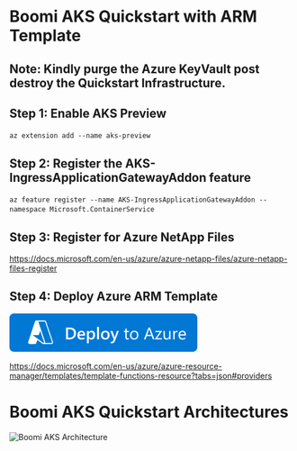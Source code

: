 # Boomi AKS Quickstart with ARM Template

## Note: Kindly purge the Azure KeyVault post destroy the Quickstart Infrastructure.

## Step 1: Enable AKS Preview

`az extension add --name aks-preview`

## Step 2: Register the AKS-IngressApplicationGatewayAddon feature

`az feature register --name AKS-IngressApplicationGatewayAddon --namespace Microsoft.ContainerService`

## Step 3: Register for Azure NetApp Files

https://docs.microsoft.com/en-us/azure/azure-netapp-files/azure-netapp-files-register

## Step 4: Deploy Azure ARM Template

[![Deploy To Azure](https://raw.githubusercontent.com/Azure/azure-quickstart-templates/master/1-CONTRIBUTION-GUIDE/images/deploytoazure.svg?sanitize=true)](https://portal.azure.com/#create/Microsoft.Template/uri/https%3A%2F%2Fraw.githubusercontent.com%2Fvilvamani%2Fquickstart-aks-boomi-molecule%2Fmain%2Ftemplate%2Fazuredeploy.json)

https://docs.microsoft.com/en-us/azure/azure-resource-manager/templates/template-functions-resource?tabs=json#providers

# Boomi AKS Quickstart Architectures

![Boomi AKS Architecture](https://github.com/vilvamani/quickstart-aks-boomi-molecule/blob/main/images/boomi-aks-architecture.jpg)

